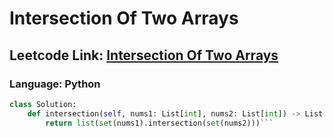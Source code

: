 # Intersection Of Two Arrays

## Leetcode Link: [Intersection Of Two Arrays](https://leetcode.com/problems/intersection-of-two-arrays/)
### Language: Python

```py
class Solution:
    def intersection(self, nums1: List[int], nums2: List[int]) -> List[int]:
        return list(set(nums1).intersection(set(nums2)))```



